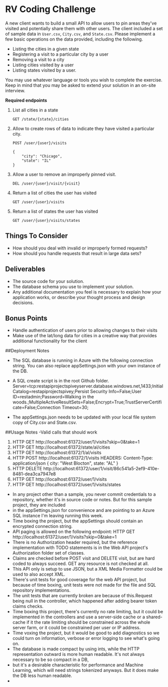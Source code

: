 # RV Coding Challenge

A new client wants to build a small API to allow users to pin areas they've visited and potentially share them with other users. The client included a set of sample data in `User.csv`, `City.csv`, and `State.csv`. Please implement a few basic operations on the data provided, including the following.

 - Listing the cities in a given state
 - Registering a visit to a particular city by a user
 - Removing a visit to a city
 - Listing cities visited by a user
 - Listing states visited by a user.  

You may use whatever language or tools you wish to complete the exercise.  Keep in mind that you may be asked to extend your solution in an on-site interview.


**Required endpoints**

1. List all cities in a state

	`GET /state/{state}/cities`
 
2. Allow to create rows of data to indicate they have visited a particular city.

	`POST /user/{user}/visits`

	```
	{
		"city": "Chicago",
		"state": "IL"
	}
	```
	
3. Allow a user to remove an improperly pinned visit.

	`DEL /user/{user}/visit/{visit}`

4. Return a list of cities the user has visited

	`GET /user/{user}/visits`
	
5. Return a list of states the user has visited

	`GET /user/{user}/visits/states`


## Things To Consider

- How should you deal with invalid or improperly formed requests?
- How should you handle requests that result in large data sets?


## Deliverables

- The source code for your solution.
- The database schema you use to implement your solution.
- Any additional documentation you feel is necessary to explain how your application works, or describe your thought process and design decisions.


## Bonus Points

- Handle authentication of users prior to allowing changes to their visits
- Make use of the lat/long data for cities in a creative way that provides additional functionality for the client


##Deployment Notes

- The SQL database is running in Azure with the following connection string. You can also replace appSettings.json with your own instance of the DB.
- A SQL create script is in the root Github folder.
Server=tcp:restapiprojectspiveyserver.database.windows.net,1433;Initial Catalog=restapiprojectspivey;Persist Security Info=False;User ID=restadmin;Password=Walking in the woods.;MultipleActiveResultSets=False;Encrypt=True;TrustServerCertificate=False;Connection Timeout=30;

- The appSettings.json needs to be updated with your local file system copy of City.csv and State.csv.

##Usage Notes
-Valid calls that should work
1. HTTP GET http://localhost:61372/user/1/visits?skip=0&take=1
2. HTTP GET http://localhost:61372/state/al/cities
3. HTTP GET http://localhost:61372/1/al/visits
4. HTTP POST http://localhost:61372/1/visits
   HEADERS:
   Content-Type: application/json
   {
     city: "West Blocton",
     state: "AL"
   }
5. HTTP DELETE http://localhost:61372/user/1/visit/86c541a5-2ef9-410e-8481-dea3ca7947e8
6. HTTP GET http://localhost:61372/user/1/visits
7. HTTP GET http://localhost:61372/user/1/visits/states

- In any project other than a sample, you never commit credentials to a repository, whether it's in source code or notes. But for this sample project, they are included 
- in the appSettings.json for convenience and are pointing to an Azure SQL instance I'm leaving running this week.
- Time boxing the project, but the appSettings should contain an encrypted connection string.
- API paging is allowed on the following endpoint: HTTP GET http://localhost:61372/user/1/visits?skip=0&take=1
- There is no Authorization header required, but the reference implementation with TODO statements is in the Web API project's Authorization folder set of classes.
- Claims are checked before POST visit and DELETE visit, but are hard coded to always succeed. GET any resource is not checked at all.
- This API only is setup to use JSON, but a XML Media Formatter could be used to also accept XML.
- There's unit tests for good coverage for the web API project, but because of time boxing, unit tests were not made for the file and SQL repository implementations.
- The unit tests that are currently broken are because of this.Request being null in the controller, which happened after adding bearer token claims checks.
- Time boxing this project, there's currently no rate limiting, but it could be implemented in the controllers and use a server-side cache or a shared-cache if 
  it the rate limiting should be constrained across the whole server farm, or it could be constrained per user or IP address.
- Time voxing the project, but it would be good to add diagnostics so we could turn on information, verbose or error logging to see what's going on.
- The database is made compact by using ints, while the HTTP representation outward is more human readable. It's not always necessary to be so compact in a DB,
- but it's a desirable characteristic for performance and Machine Learning, which will need strings tokenized anyways. But it does make the DB less human readable.
- 